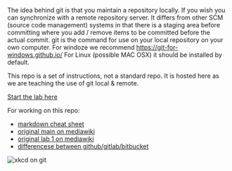 The idea behind git is that you maintain a repository locally. If you wish you can synchronize with a remote repository server. It differs from other SCM (source code management) systems in that there is a staging area before committing where you add / remove items to be committed before the actual commit.
git is the command for use on your local repository on your own computer. For windoze we recommend https://git-for-windows.github.io/  For Linux (possible MAC OSX)  it should be installed by default.

This repo is a set of instructions, not a standard repo.  It is hosted here as we are teaching the use of git local & remote.

[Start the lab here](Labtext1.md)

For working on this repo:

* [markdown cheat sheet](https://github.com/adam-p/markdown-here/wiki/Markdown-Cheatsheet)
* [original main on mediawiki](http://wiki.pcampbell.profweb.ca/index.php/Using_git)
* [original lab 1 on mediawiki](http://wiki.pcampbell.profweb.ca/index.php/Introductory_Git_Lab)
* [differencese between github/gitlab/bitbucket](https://about.gitlab.com/2016/01/27/comparing-terms-gitlab-github-bitbucket/)

![xkcd on git](https://imgs.xkcd.com/comics/git_2x.png)